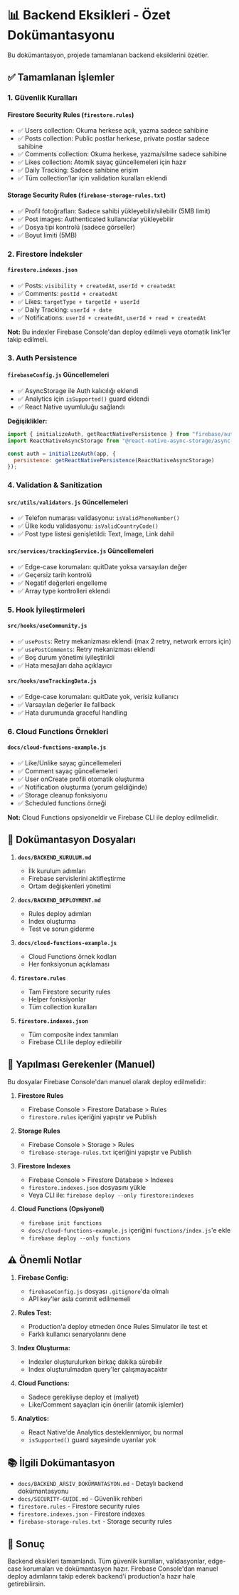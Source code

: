 # 📊 Backend Eksikleri - Özet Dokümantasyonu

Bu dokümantasyon, projede tamamlanan backend eksiklerini özetler.

## ✅ Tamamlanan İşlemler

### 1. Güvenlik Kuralları

#### Firestore Security Rules (`firestore.rules`)
- ✅ Users collection: Okuma herkese açık, yazma sadece sahibine
- ✅ Posts collection: Public postlar herkese, private postlar sadece sahibine
- ✅ Comments collection: Okuma herkese, yazma/silme sadece sahibine
- ✅ Likes collection: Atomik sayaç güncellemeleri için hazır
- ✅ Daily Tracking: Sadece sahibine erişim
- ✅ Tüm collection'lar için validation kuralları eklendi

#### Storage Security Rules (`firebase-storage-rules.txt`)
- ✅ Profil fotoğrafları: Sadece sahibi yükleyebilir/silebilir (5MB limit)
- ✅ Post images: Authenticated kullanıcılar yükleyebilir
- ✅ Dosya tipi kontrolü (sadece görseller)
- ✅ Boyut limiti (5MB)

### 2. Firestore İndeksler

#### `firestore.indexes.json`
- ✅ Posts: `visibility + createdAt`, `userId + createdAt`
- ✅ Comments: `postId + createdAt`
- ✅ Likes: `targetType + targetId + userId`
- ✅ Daily Tracking: `userId + date`
- ✅ Notifications: `userId + createdAt`, `userId + read + createdAt`

**Not:** Bu indexler Firebase Console'dan deploy edilmeli veya otomatik link'ler takip edilmeli.

### 3. Auth Persistence

#### `firebaseConfig.js` Güncellemeleri
- ✅ AsyncStorage ile Auth kalıcılığı eklendi
- ✅ Analytics için `isSupported()` guard eklendi
- ✅ React Native uyumluluğu sağlandı

**Değişiklikler:**
```javascript
import { initializeAuth, getReactNativePersistence } from "firebase/auth";
import ReactNativeAsyncStorage from "@react-native-async-storage/async-storage";

const auth = initializeAuth(app, {
  persistence: getReactNativePersistence(ReactNativeAsyncStorage)
});
```

### 4. Validation & Sanitization

#### `src/utils/validators.js` Güncellemeleri
- ✅ Telefon numarası validasyonu: `isValidPhoneNumber()`
- ✅ Ülke kodu validasyonu: `isValidCountryCode()`
- ✅ Post type listesi genişletildi: Text, Image, Link dahil

#### `src/services/trackingService.js` Güncellemeleri
- ✅ Edge-case korumaları: quitDate yoksa varsayılan değer
- ✅ Geçersiz tarih kontrolü
- ✅ Negatif değerleri engelleme
- ✅ Array type kontrolleri eklendi

### 5. Hook İyileştirmeleri

#### `src/hooks/useCommunity.js`
- ✅ `usePosts`: Retry mekanizması eklendi (max 2 retry, network errors için)
- ✅ `usePostComments`: Retry mekanizması eklendi
- ✅ Boş durum yönetimi iyileştirildi
- ✅ Hata mesajları daha açıklayıcı

#### `src/hooks/useTrackingData.js`
- ✅ Edge-case korumaları: quitDate yok, verisiz kullanıcı
- ✅ Varsayılan değerler ile fallback
- ✅ Hata durumunda graceful handling

### 6. Cloud Functions Örnekleri

#### `docs/cloud-functions-example.js`
- ✅ Like/Unlike sayaç güncellemeleri
- ✅ Comment sayaç güncellemeleri
- ✅ User onCreate profili otomatik oluşturma
- ✅ Notification oluşturma (yorum geldiğinde)
- ✅ Storage cleanup fonksiyonu
- ✅ Scheduled functions örneği

**Not:** Cloud Functions opsiyoneldir ve Firebase CLI ile deploy edilmelidir.

## 📝 Dokümantasyon Dosyaları

1. **`docs/BACKEND_KURULUM.md`**
   - İlk kurulum adımları
   - Firebase servislerini aktifleştirme
   - Ortam değişkenleri yönetimi

2. **`docs/BACKEND_DEPLOYMENT.md`**
   - Rules deploy adımları
   - Index oluşturma
   - Test ve sorun giderme

3. **`docs/cloud-functions-example.js`**
   - Cloud Functions örnek kodları
   - Her fonksiyonun açıklaması

4. **`firestore.rules`**
   - Tam Firestore security rules
   - Helper fonksiyonlar
   - Tüm collection kuralları

5. **`firestore.indexes.json`**
   - Tüm composite index tanımları
   - Firebase CLI ile deploy edilebilir

## 🔄 Yapılması Gerekenler (Manuel)

Bu dosyalar Firebase Console'dan manuel olarak deploy edilmelidir:

1. **Firestore Rules**
   - Firebase Console > Firestore Database > Rules
   - `firestore.rules` içeriğini yapıştır ve Publish

2. **Storage Rules**
   - Firebase Console > Storage > Rules
   - `firebase-storage-rules.txt` içeriğini yapıştır ve Publish

3. **Firestore Indexes**
   - Firebase Console > Firestore Database > Indexes
   - `firestore.indexes.json` dosyasını yükle
   - Veya CLI ile: `firebase deploy --only firestore:indexes`

4. **Cloud Functions (Opsiyonel)**
   - `firebase init functions`
   - `docs/cloud-functions-example.js` içeriğini `functions/index.js`'e ekle
   - `firebase deploy --only functions`

## ⚠️ Önemli Notlar

1. **Firebase Config:**
   - `firebaseConfig.js` dosyası `.gitignore`'da olmalı
   - API key'ler asla commit edilmemeli

2. **Rules Test:**
   - Production'a deploy etmeden önce Rules Simulator ile test et
   - Farklı kullanıcı senaryolarını dene

3. **Index Oluşturma:**
   - Indexler oluşturulurken birkaç dakika sürebilir
   - Index oluşturulmadan query'ler çalışmayacaktır

4. **Cloud Functions:**
   - Sadece gerekliyse deploy et (maliyet)
   - Like/Comment sayaçları için önerilir (atomik işlemler)

5. **Analytics:**
   - React Native'de Analytics desteklenmiyor, bu normal
   - `isSupported()` guard sayesinde uyarılar yok

## 📚 İlgili Dokümantasyon

- `docs/BACKEND_ARSIV_DOKÜMANTASYON.md` - Detaylı backend dokümantasyonu
- `docs/SECURITY-GUIDE.md` - Güvenlik rehberi
- `firestore.rules` - Firestore security rules
- `firestore.indexes.json` - Firestore indexes
- `firebase-storage-rules.txt` - Storage security rules

## 🎯 Sonuç

Backend eksikleri tamamlandı. Tüm güvenlik kuralları, validasyonlar, edge-case korumaları ve dokümantasyon hazır. Firebase Console'dan manuel deploy adımlarını takip ederek backend'i production'a hazır hale getirebilirsin.

